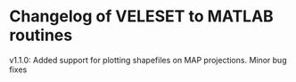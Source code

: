 # Changelog of VELESET to MATLAB routines

v1.1.0: Added support for plotting shapefiles on MAP projections. Minor bug fixes
